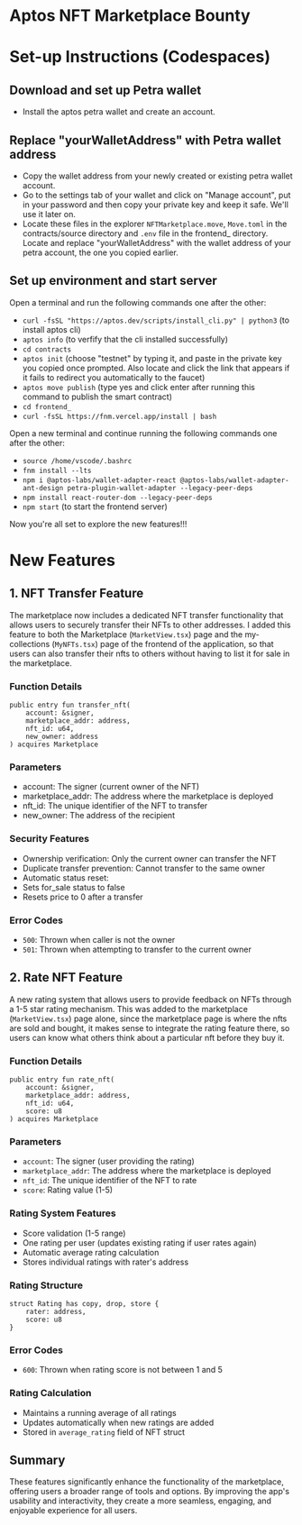 # Aptos NFT Marketplace Bounty

# Set-up Instructions (Codespaces)
## Download and set up Petra wallet
* Install the aptos petra wallet and create an account.

## Replace "yourWalletAddress" with Petra wallet address
* Copy the wallet address from your newly created or existing petra wallet account.
* Go to the settings tab of your wallet and click on "Manage account", put in your password and then copy your private key and keep it safe. We'll use it later on.
* Locate these files in the explorer `NFTMarketplace.move`, `Move.toml` in the contracts/source directory and `.env` file in the frontend_ directory. Locate and replace "yourWalletAddress" with the wallet address of your petra account, the one you copied earlier.

## Set up environment and start server
Open a terminal and run the following commands one after the other:
* `curl -fsSL "https://aptos.dev/scripts/install_cli.py" | python3` (to install aptos cli)
* `aptos info` (to verfify that the cli installed successfully)
* `cd contracts`
* `aptos init` (choose "testnet" by typing it, and paste in the private key you copied once prompted. Also locate and click the link that appears if it fails to redirect you automatically to the faucet)
* `aptos move publish` (type yes and click enter after running this command to publish the smart contract) 
* `cd frontend_`
* `curl -fsSL https://fnm.vercel.app/install | bash`

Open a new terminal and continue running the following commands one after the other:
* `source /home/vscode/.bashrc`
* `fnm install --lts`
* `npm i @aptos-labs/wallet-adapter-react @aptos-labs/wallet-adapter-ant-design petra-plugin-wallet-adapter --legacy-peer-deps`
* `npm install react-router-dom --legacy-peer-deps`
* `npm start` (to start the frontend server)

Now you're all set to explore the new features!!!

# New Features
## 1. NFT Transfer Feature
The marketplace now includes a dedicated NFT transfer functionality that allows users to securely transfer their NFTs to other addresses. I added this feature to both the Marketplace (`MarketView.tsx`) page and the my-collections (`MyNFTs.tsx`) page of the frontend of the application, so that users can also transfer their nfts to others without having to list it for sale in the marketplace.

### Function Details
```move
public entry fun transfer_nft(
    account: &signer,
    marketplace_addr: address,
    nft_id: u64,
    new_owner: address
) acquires Marketplace
```
### Parameters
* account: The signer (current owner of the NFT)
* marketplace_addr: The address where the marketplace is deployed
* nft_id: The unique identifier of the NFT to transfer
* new_owner: The address of the recipient

### Security Features
* Ownership verification: Only the current owner can transfer the NFT
* Duplicate transfer prevention: Cannot transfer to the same owner
* Automatic status reset:
* Sets for_sale status to false
* Resets price to 0 after a transfer

### Error Codes
* `500`: Thrown when caller is not the owner
* `501`: Thrown when attempting to transfer to the current owner

  
## 2. Rate NFT Feature
A new rating system that allows users to provide feedback on NFTs through a 1-5 star rating mechanism. This was added to the marketplace (`MarketView.tsx`) page alone, since the marketplace page is where the nfts are sold and bought, it makes sense to integrate the rating feature there, so users can know what others think about a particular nft before they buy it.

### Function Details
```move
public entry fun rate_nft(
    account: &signer,
    marketplace_addr: address,
    nft_id: u64,
    score: u8
) acquires Marketplace
```

### Parameters
* `account`: The signer (user providing the rating)
* `marketplace_addr`: The address where the marketplace is deployed
* `nft_id`: The unique identifier of the NFT to rate
* `score`: Rating value (1-5)

### Rating System Features
* Score validation (1-5 range)
* One rating per user (updates existing rating if user rates again)
* Automatic average rating calculation
* Stores individual ratings with rater's address

### Rating Structure
```move
struct Rating has copy, drop, store {
    rater: address,
    score: u8
}
```

### Error Codes
* `600`: Thrown when rating score is not between 1 and 5

### Rating Calculation
* Maintains a running average of all ratings
* Updates automatically when new ratings are added
* Stored in `average_rating` field of NFT struct

## Summary
These features significantly enhance the functionality of the marketplace, offering users a broader range of tools and options. By improving the app's usability and interactivity, they create a more seamless, engaging, and enjoyable experience for all users.













